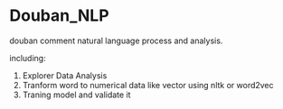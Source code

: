 # Douban_NLP

douban comment natural language process and analysis. 

including:
1. Explorer Data Analysis
2. Tranform word to numerical data like vector using nltk or word2vec
3. Traning model and validate it
